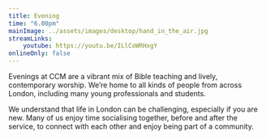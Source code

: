 ```yaml
---
title: Evening
time: "6.00pm"
mainImage: ../assets/images/desktop/hand_in_the_air.jpg
streamLinks:
    youtube: https://youtu.be/ILlCoWRHxgY
onlineOnly: false
---
```

Evenings at CCM are a vibrant mix of Bible teaching and lively, contemporary worship. We’re home to all kinds of people from across London, including many young professionals and students.

We understand that life in London can be challenging, especially if you are new. Many of us enjoy time socialising together, before and after the service, to connect with each other and enjoy being part of a community.
